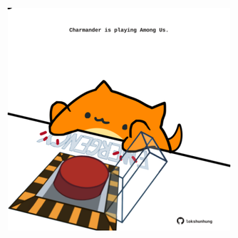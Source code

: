 <!-- built at 01/09/2025, 14:00:31 UTC -->
<p align="center">
  <img width="500" height="500" src="./ReadmeImage.svg">
</p>

